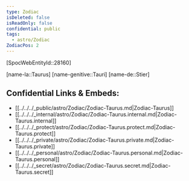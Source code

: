 ```yaml
---
type: Zodiac
isDeleted: false
isReadOnly: false
confidential: public
tags:
  - astro/Zodiac
ZodiacPos: 2
---
```


[SpocWebEntityId::28160]



[name-la::Taurus]
[name-genitive::Tauri]
[name-de::Stier]


## Confidential Links & Embeds: 
- [[../../../_public/astro/Zodiac/Zodiac-Taurus.md|Zodiac-Taurus]] 
- [[../../../_internal/astro/Zodiac/Zodiac-Taurus.internal.md|Zodiac-Taurus.internal]] 
- [[../../../_protect/astro/Zodiac/Zodiac-Taurus.protect.md|Zodiac-Taurus.protect]] 
- [[../../../_private/astro/Zodiac/Zodiac-Taurus.private.md|Zodiac-Taurus.private]] 
- [[../../../_personal/astro/Zodiac/Zodiac-Taurus.personal.md|Zodiac-Taurus.personal]] 
- [[../../../_secret/astro/Zodiac/Zodiac-Taurus.secret.md|Zodiac-Taurus.secret]] 
